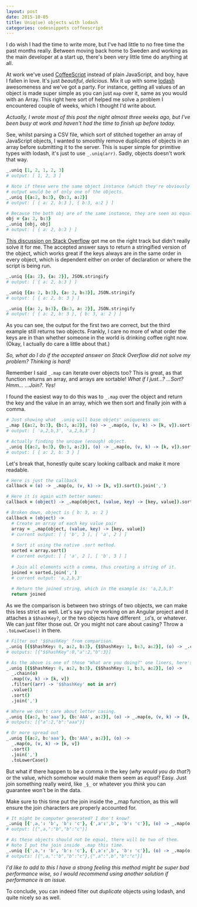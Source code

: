 ```yaml
---
layout: post
date: 2015-10-05
title: Uniq(ue) objects with lodash
categories: codesnippets coffeescript
---
```


I do wish I had the time to write more, but I've had little to no free time the past months really. Between moving back home to Sweden and working as the main developer at a start up, there's been very little time do anything at all.

At work we've used [CoffeeScript](http://coffeescript.org/) instead of plain JavaScript, and boy, have I fallen in love. It's just _beautiful_, _delicious_. Mix it up with some [lodash](https://lodash.com/) awesomeness and we've got a party. For instance, getting all values of an object is made super simple as you can just `map` over it, same as you would with an Array. This right here sort of helped me solve a problem I encountered couple of weeks, which I thought I'd write about.

_Actually, I wrote most of this post the night almost three weeks ago, but I've been busy at work and haven't had the time to finish up before today._

See, whilst parsing a CSV file, which sort of stitched together an array of JavaScript objects, I wanted to smoothly remove duplicates of objects in an array before submitting it to the server. This is super simple for primitive types with lodash, it's just to use `_.uniq(arr)`. Sadly, objects doesn't work that way.

``` coffeescript
_.uniq [1, 2, 1, 2, 3]
# output: [ 1, 2, 3 ]

# Note if these were the same object instance (which they're obviously not),
# output would be of only one of the objects.
_.uniq [{a:2, b:3}, {b:3, a:2}]
# output: [ { a: 2, b:3 }, { b:3, a:2 } ]

# Because the both obj are of the same instance, they are seen as equal.
obj = {a: 2, b:3}
_.uniq [obj, obj]
# output: [ { a: 2, b:3 } ]
```

[This discussion on Stack Overflow](http://stackoverflow.com/questions/9923890/removing-duplicate-objects-with-underscore-for-javascript) got me on the right track but didn't really solve it for me. The accepted answer says to return a stringified version of the object, which works great if the keys always are in the same order in every object, which is dependent either on order of declaration or where the script is being run.

``` coffeescript
_.uniq [{a: 2}, {a: 2}], JSON.stringify
# output: [ { a: 2, b:3 } ]

_.uniq [{a: 2, b:3}, {a: 2, b:3}], JSON.stringify
# output: [ { a: 2, b: 3 } ]

_.uniq [{a: 2, b:3}, {b:3, a: 2}], JSON.stringify
# output: [ { a: 2, b: 3 }, { b: 3, a: 2 } ]
```

As you can see, the output for the first two are correct, but the third example still returns two objects. Frankly, I care no more of what order the keys are in than whether someone in the world is drinking coffee right now. (Okay, I actually do care a little about that.)

_So, what do I do if the accepted answer on Stack Overflow did not solve my problem? Thinking is hard!_

Remember I said `_.map` can iterate over objects too? This is great, as that function returns an array, and arrays are sortable! _What if I just...? ...Sort? Hmm... ...Join?. Yes!_

I found the easiest way to do this was to `_.map` over the object and return the key and the value in an array, which we then sort and finally join with a comma.

``` coffeescript
# Just showing what _.uniq will base objets' uniqueness on:
_.map [{a:2, b:3}, {b:3, a:2}], (o) -> _.map(o, (v, k) -> [k, v]).sort().join(',')
# output: [ 'a,2,b,3', 'a,2,b,3' ]

# Actually finding the unique (enough) object.
_.uniq [{a:2, b:3}, {b:3, a:2}], (o) -> _.map(o, (v, k) -> [k, v]).sort().join(',')
# output: [ { a: 2, b: 3 } ]
```

Let's break that, honestly quite scary looking callback and make it more readable.


``` coffeescript
# Here is just the callback
callback = (o) -> _.map(o, (v, k) -> [k, v]).sort().join(',')

# Here it is again with better names:
callback = (object) -> _.map(object, (value, key) -> [key, value]).sort().join(',')

# Broken down, object is { b: 3, a: 2 }
callback = (object) ->
  # Create an array of each key value pair
  array = _.map(object, (value, key) -> [key, value])
  # current output: [ [ 'b', 3 ], [ 'a', 2 ] ]
  
  # Sort it using the native .sort method.
  sorted = array.sort()
  # current output: [ [ 'a', 2 ], [ 'b', 3 ] ]
  
  # Join all elements with a comma, thus creating a string of it.
  joined = sorted.join(',')
  # current output: 'a,2,b,3'
  
  # Return the joined string, which in the example is: 'a,2,b,3'
  return joined
```

As we the comparison is between two strings of two objects, we can make this less strict as well. Let's say you're working on an Angular project and it attaches a `$$hashKey?`, or the two objects have different `_id`'s, or whatever. We can  just filter those out. Or you might not care about casing? Throw a `.toLoweCase()` in there.

``` coffeescript
# Filter out '$$hashKey' from comparison.
_.uniq [{$$hashKey: 0, a:2, b:3}, {$$hashKey: 1, b:3, a:2}], (o) -> _.chain(o).map((v, k) -> [k, v]).filter((arr) -> '$$hashKey' not in arr).value().sort().join(',')
# outputs: [{"$$hashKey":0,"a":2,"b":3}]

# As the above is one of those "What are you doing?" one liners, here's a more readable version.
_.uniq [{$$hashKey: 0, a:2, b:3}, {$$hashKey: 1, b:3, a:2}], (o) ->
  _.chain(o)
  .map((v, k) -> [k, v])
  .filter((arr) -> '$$hashKey' not in arr)
  .value()
  .sort()
  .join(',')

# Where we don't care about letter casing.
_.uniq [{a:2, b:'aaa'}, {b:'AAA', a:2}], (o) -> _.map(o, (v, k) -> [k, v]).sort().join(',').toLowerCase()
# outputs: [{"a":2,"b":"aaa"}]

# Or more spread out
_.uniq [{a:2, b:'aaa'}, {b:'AAA', a:2}], (o) ->
  _.map(o, (v, k) -> [k, v])
  .sort()
  .join(',')
  .toLowerCase()
```

But what if there happen to be a comma in the key (_why would you do that?_) or the value, which somehow would make them seem as _equal_? Easy. Just join something really weird, like `_§_` or whatever you _think_ you can guarantee won't be in the data. 

Make sure to this time put the join inside the _.map function, as this will ensure the join characters are properly accounted for.

``` coffeescript
# It might be computer generated? I don't know?
_.uniq [{',a,': 'b', 'b': 'c'}, {',a':',b', 'b': 'c'}], (o) -> _.map(o, (v, k) -> [k, v]).sort().join(',')
# output: [{",a,":"b","b":"c"}]

# As these objects should not be equal, there will be two of them.
# Note I put the join inside _.map this time.
_.uniq [{',a,': 'b', 'b': 'c'}, {',a':',b', 'b': 'c'}], (o) -> _.map(o, (v, k) -> [k, v].join('_§_')).sort()
# outputs: [{",a,":"b","b":"c"},{",a":",b","b":"c"}]
```

_I'd like to add to this I have a strong feeling this method might be super bad performance wise, so I would recommend using another solution if performance is an issue._

To conclude, you can indeed filter out _duplicate_ objects using lodash, and quite nicely so as well.